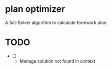 # plan optimizer

A Sat-Solver algorithm to calculate formwork plan.

# TODO

- [ ] - Manage solution not found in context
